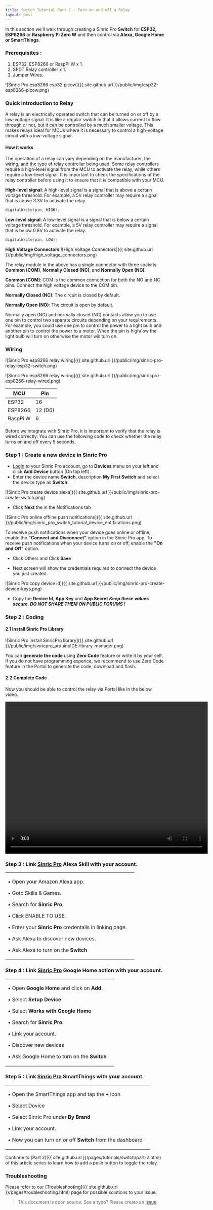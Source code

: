 ```yaml
---
title: Switch Tutorial Part 1 - Turn on and off a Relay
layout: post
---
```


In this section we’ll walk through creating a Sinric Pro **Switch** for **ESP32**, **ESP8266** or **Raspberry Pi Zero W** and then control via **Alexa, Google Home or SmartThings**.

### Prerequisites : 

1. ESP32, ESP8266 or RaspPi W x 1.
2. SPDT Relay controller x 1.
3. Jumper Wires.

![Sinric Pro esp8266 esp32 picow]({{ site.github.url }}/public/img/esp32-esp8266-picow.png) 
### Quick introduction to Relay

A relay is an electrically operated switch that can be turned on or off by a low-voltage signal. It is like a regular switch in that it allows current to flow through or not, but it can be controlled by a much smaller voltage. This makes relays ideal for MCUs where it is necessary to control a high-voltage circuit with a low-voltage signal.

#### How it works

The operation of a relay can vary depending on the manufacturer, the wiring, and the type of relay controller being used. Some relay controllers require a high-level signal from the MCU to activate the relay, while others require a low-level signal. It is important to check the specifications of the relay controller before using it to ensure that it is compatible with your MCU.

**High-level signal**: A high-level signal is a signal that is above a certain voltage threshold. For example, a 5V relay controller may require a signal that is above 3.3V to activate the relay.

```c++
digitalWrite(pin, HIGH);
```

**Low-level signal**: A low-level signal is a signal that is below a certain voltage threshold. For example, a 5V relay controller may require a signal that is below 0.8V to activate the relay.

```c++
digitalWrite(pin, LOW);
```

**High Voltage Connectors**
![High Voltage Connectors]({{ site.github.url }}/public/img/high_voltage_connectors.png) 


The relay module in the above has a single connector with three sockets: **Common (COM)**, **Normally Closed (NC)**, and **Normally Open (NO)**.

**Common (COM)**: COM is the common connection for both the NO and NC pins. Connect the high voltage device to the COM pin.

**Normally Closed (NC)**: The circuit is closed by default.

**Normally Open (NO)**: The circuit is open by default.

Normally open (NO) and normally closed (NC) contacts allow you to use one pin to control two separate circuits depending on your requirements. For example, you could use one pin to control the power to a light bulb and another pin to control the power to a motor. When the pin is high/low the light bulb will turn on otherwise the motor will turn on.

### Wiring

![Sinric Pro esp8266 relay wiring]({{ site.github.url }}/public/img/sinric-pro-relay-esp32-switch.png) 

![Sinric Pro esp8266 relay wiring]({{ site.github.url }}/public/img/sinricpro-esp8266-relay-wired.png) 

| MCU       | Pin     |
| --------- | ------- |
| ESP32     |    16   |
| ESP8266   |    12 (D6)    |
| RaspPi W  |    6    |

Before we integrate with Sinric Pro, it is important to verify that the relay is wired correctly. You can use the following code to check whether the relay turns on and off every 5 seconds.  

<script src="https://gist.github.com/kakopappa/baf926bc8b0821f048fe53540e254212.js"></script>

### Step 1 : Create a new device in Sinric Pro

* [Login](http://portal.sinric.pro) to your Sinric Pro account, go to **Devices** menu on your left and click **Add Device** button (On top left).
* Enter the device name **Switch**, description **My First Switch** and select the device type as **Switch**.

![Sinric Pro create device alexa]({{ site.github.url }}/public/img/sinric-pro-create-switch.png)

* Click **Next** the in the Notifications tab

![Sinric Pro online offline push notifications]({{ site.github.url }}/public/img/sinric_pro_switch_tutorial_device_notifications.png)

To receive push notifications when your device goes online or offline, enable the **"Connect and Disconnect"** option in the Sinric Pro app. To receive push notifications when your device turns on or off, enable the **"On and Off"** option.


* Click Others and Click **Save**

* Next screen will show the credentials required to connect the device you just created.

![Sinric Pro copy device id]({{ site.github.url }}/public/img/sinric-pro-create-device-keys.png)

* Copy the **Device Id**, **App Key** and **App Secret** ***Keep these values secure. DO NOT SHARE THEM ON PUBLIC FORUMS !***

### Step 2 : Coding 

#### 2.1 Install Sinric Pro Library

![Sinric Pro install SinricPro library]({{ site.github.url }}/public/img/sinricpro_arduinoIDE-library-manager.png)


You can **generate the code** using **Zero Code** feature or write it by your self. If you do not have programming experice, we recommend to use Zero Code feature in the Portal to generate the code, download and flash.

#### 2.2 Complete Code

<script src="https://gist.github.com/kakopappa/0416a1f26b8398ce6dd9f71a6a70755a.js"></script>
 
Now you should be able to control the relay via Portal like in the below video. 

<video width="640" height="480" controls>
  <source src="{{ site.github.url }}/public/video/portal-relay-on-off.mp4" type="video/mp4">
</video>

### Step 3 : Link [Sinric Pro](https://www.amazon.com/dp/B07ZT5VDT8) Alexa Skill with your account.

<div align="center">
  <table >
    <tr>
      <td>
        <p>&#x2022; Open your Amazon Alexa app.</p>
        <p>&#x2022; Goto Skills & Games.</p>
        <p>&#x2022; Search for <b>Sinric Pro</b>.</p>
        <p>&#x2022; Click ENABLE TO USE.</p>
        <p>&#x2022; Enter your <b>Sinric Pro</b> credentails in linking page.</p>
        <p>&#x2022; Ask Alexa to discover new devices.</p>
        <p>&#x2022; Ask Alexa to turn on the <b>Switch</b></p>  
      </td>
      <td> 
      </td>
    </tr>
  </table>
</div>

### Step 4 : Link [Sinric Pro](https://assistant.google.com/services/a/uid/000000c715375dd7?hl=en) Google Home action with your account.

<div align="center">
  <table >
    <tr>
      <td>
          <p>&#x2022; Open <b>Google Home</b> and click on <b>Add</b>. </p>
          <p>&#x2022; Select <b>Setup Device</b></p>
          <p>&#x2022; Select <b>Works with Google Home</b></p>
          <p>&#x2022; Search for <b>Sinric Pro</b>.</p>
          <p>&#x2022; Link your account. </p>
          <p>&#x2022; Discover new devices </p>
          <p>&#x2022; Ask Google Home to turn on the <b>Switch</b></p>  
      </td>
      <td> 
      </td>
    </tr>
  </table>
</div>

### Step 5 : Link [Sinric Pro](https://assistant.google.com/services/a/uid/000000c715375dd7?hl=en) SmartThings with your account.

<div align="center">
  <table >
    <tr>
      <td>
           <p>&#x2022; Open the SmartThings app and tap the <b>+</b> Icon</p>
           <p>&#x2022; Select Device</p>
           <p>&#x2022; Select Sinric Pro under <b>By Brand</b></p>
           <p>&#x2022; Link your account. </p>
           <p>&#x2022; Now you can turn on or off <b>Switch</b> from the dashboard</p> 
      </td>
      <td> 
      </td>
    </tr>
  </table>
</div> 

Continue to [Part 2]({{ site.github.url }}/pages/tutorials/switch/part-2.html) of this article series to learn how to add a push button to toggle the relay.


### Troubleshooting
Please refer to our [Troubleshooting]({{ site.github.url }}/pages/troubleshooting.html) page for possible solutions to your issue.



> This document is open source. See a typo? Please create an [issue](https://github.com/sinricpro/help-docs)